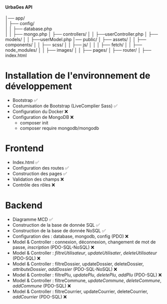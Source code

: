 #### UrbaGes API ####
│── app/                
│   ├── config/               
│   │   ├── database.php    
│   │   ├── mongo.php
│   ├── controllers/
│   │   ├──userController.php
│   ├── models/
│   │   ├──userModel.php
│── public/
│   ├── assets/
│   │   ├── components/
│   │   ├── scss/
│   │   ├── js/
│   │   │   ├── fetch/
│   │   ├── node_modules/
│   │   ├── images/
│   │   ├── pages/
│   ├── router/
│   ├── index.html 
# Installation de l'environnement de développement
- Bootstrap 	✅
- Costumisation de Bootstrap (LiveComplier Sass) 	✅
- Configuration du Docker 	❌
- Configuration de MongoDB 	❌
    + composer init
    + composer require mongodb/mongodb

# Frontend
- Index.html 	✅
- Configuration des routes 	✅
- Construction des pages 	✅
- Validation des champs 	❌
- Contrôle des rôles 	❌

# Backend
- Diagramme MCD 	✅
- Construction de la base de donnée SQL	✅
- Construction de la base de donnée NoSQL	✅
- Configuration des : database, mongodb, config (PDO) 	❌
- Model & Controller : connexion, déconnexion, changement de mot de passe, *inscription* (PDO-SQL-NoSQL) 	❌
- Model & Controller : *filtreUtilisateur*, *updateUtilisater*, *deleteUtilisateur* (PDO-SQL) 	❌
- Model & Controller : filtreDossier, updateDossier, deleteDossier, *attributeDossier*, *addDossier* (PDO-SQL-NoSQL) 	❌
- Model & Controller : filtrePlu, *updatePlu*, *deletePlu*, *addPlu* (PDO-SQL) 	❌
- Model & Controller : filtreCommune, *updateCommune*, *deleteCommune*, *addCommune*  (PDO-SQL) 	❌
- Model & Controller : filtreCourrier, updateCourrier, deleteCourrier, *addCourrier*  (PDO-SQL) 	❌

